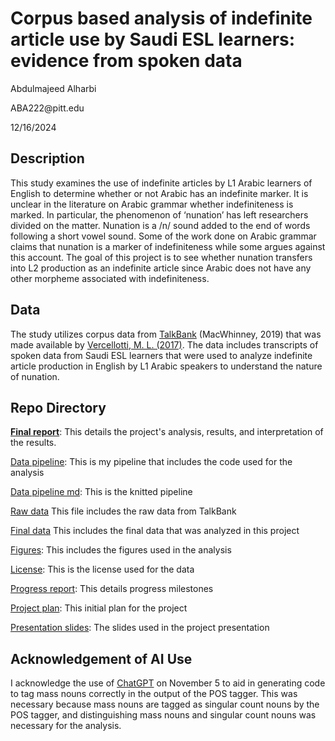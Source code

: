 # Corpus based analysis of indefinite article use by Saudi ESL learners: evidence from spoken data

Abdulmajeed Alharbi

ABA222\@pitt.edu

12/16/2024

## Description

This study examines the use of indefinite articles by L1 Arabic learners of English to determine whether or not Arabic has an indefinite marker. It is unclear in the literature on Arabic grammar whether indefiniteness is marked. In particular, the phenomenon of ‘nunation’ has left researchers divided on the matter. Nunation is a /n/ sound added to the end of words following a short vowel sound. Some of the work done on Arabic grammar claims that nunation is a marker of indefiniteness while some argues against this account. The goal of this project is to see whether nunation transfers into L2 production as an indefinite article since Arabic does not have any other morpheme associated with indefiniteness.

## Data

The study utilizes corpus data from [TalkBank](https://slabank.talkbank.org/access/English/Vercellotti.html) (MacWhinney, 2019) that was made available by [Vercellotti, M. L. (2017)](https://slabank.talkbank.org/access/0docs/Vercellotti2017.pdf). The data includes transcripts of spoken data from Saudi ESL learners that were used to analyze indefinite article production in English by L1 Arabic speakers to understand the nature of nunation.

## Repo Directory

[**Final report**](final_report.md): This details the project's analysis, results, and interpretation of the results.

[Data pipeline](Data_pipeline.Rmd): This is my pipeline that includes the code used for the analysis

[Data pipeline md](Data_pipeline.md): This is the knitted pipeline

[Raw data](data/Vercellotti) This file includes the raw data from TalkBank

[Final data](data/Final_data) This includes the final data that was analyzed in this project

[Figures](figures): This includes the figures used in the analysis

[License](LICENSE.md): This is the license used for the data

[Progress report](progress_report.md): This details progress milestones

[Project plan](project_plan.md): This initial plan for the project

[Presentation slides](Presentation.pdf): The slides used in the project presentation

### 

## Acknowledgement of AI Use

I acknowledge the use of [ChatGPT](https://chatgpt.com/share/673bf189-153c-800a-81d9-7d0f5ec6c064) on November 5 to aid in generating code to tag mass nouns correctly in the output of the POS tagger. This was necessary because mass nouns are tagged as singular count nouns by the POS tagger, and distinguishing mass nouns and singular count nouns was necessary for the analysis.
